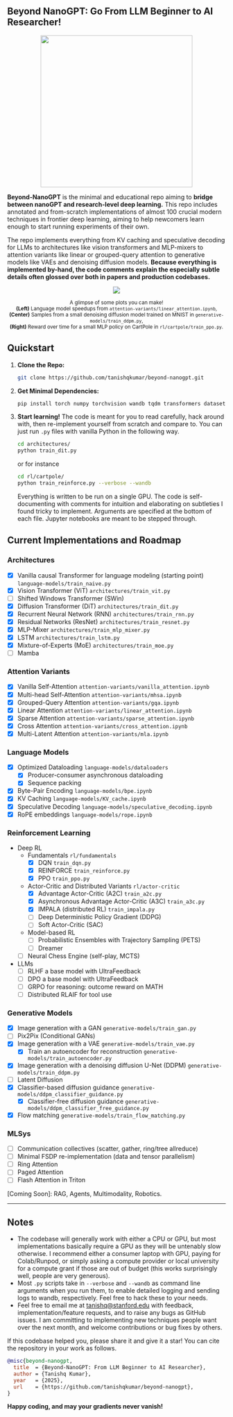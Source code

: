 ## Beyond NanoGPT: Go From LLM Beginner to AI Researcher!

<p align="center">
  <span style="display: inline-block; text-align: center; margin: 0 10px;">
    <img src="https://github.com/user-attachments/assets/b2943618-d5ed-468d-b792-d1cf4e0d6c6a" style="width: 350px; height: auto;" />
  </span>
</p>

**Beyond-NanoGPT** is the minimal and educational repo aiming to **bridge between nanoGPT and research-level deep learning.** 
This repo includes annotated and from-scratch implementations of almost 100 crucial modern techniques in frontier deep learning, aiming to help newcomers learn enough to start running experiments of their own. 

The repo implements everything from KV caching and speculative decoding for LLMs to 
architectures like vision transformers and MLP-mixers to attention variants like linear or grouped-query attention
to generative models like VAEs and denoising diffusion models.  **Because everything is implemented by-hand, the code comments explain the especially subtle details often glossed over both in papers and production codebases.**

<p align="center">
  <span style="display: inline-block; text-align: center; margin: 0 10px;">
    <a href="https://github.com/user-attachments/assets/e49fad0a-f51b-4771-a59a-f5d6a969f8ed">
      <img src="https://github.com/user-attachments/assets/e49fad0a-f51b-4771-a59a-f5d6a969f8ed" />
    </a>
    <div style="text-align: center; max-width: 600px; margin-top: 8px;">
      <sub>
        A glimpse of some plots you can make! <br />
        <b>(Left)</b> Language model speedups from 
        <code>attention-variants/linear_attention.ipynb</code>,<br />
        <b>(Center)</b> Samples from a small denoising diffusion model trained on MNIST in 
        <code>generative-models/train_ddpm.py</code>,<br />
        <b>(Right)</b> Reward over time for a small MLP policy on CartPole in 
        <code>rl/cartpole/train_ppo.py</code>.
      </sub>
    </div>
  </span>
</p>

## Quickstart
1. **Clone the Repo:**
   ```bash
   git clone https://github.com/tanishqkumar/beyond-nanogpt.git
   ```
2. **Get Minimal Dependencies:**

   ```bash
   pip install torch numpy torchvision wandb tqdm transformers datasets diffusers matplotlib pillow jupyter gym 
   ```

3. **Start learning!**
   The code is meant for you to read carefully, hack around with, then re-implement yourself from scratch and compare to. 
   You can just run `.py` files with vanilla Python in the following way. 
   ```bash 
   cd architectures/
   python train_dit.py
   ```
   or for instance 
   ```bash 
   cd rl/cartpole/
   python train_reinforce.py --verbose --wandb 
   ```
   Everything is written to be run on a single GPU. The code is self-documenting with comments for intuition and elaborating 
   on subtleties I found tricky to implement. 
   Arguments are specified at the bottom of each file. 
   Jupyter notebooks are meant to be stepped through.



## Current Implementations and Roadmap

### Architectures
- [x] Vanilla causal Transformer for language modeling (starting point) `language-models/train_naive.py`
- [x] Vision Transformer (ViT) `architectures/train_vit.py`
- [ ] Shifted Windows Transformer (SWin) 
- [x] Diffusion Transformer (DiT) `architectures/train_dit.py`
- [x] Recurrent Neural Network (RNN) `architectures/train_rnn.py` 
- [x] Residual Networks (ResNet) `architectures/train_resnet.py`
- [x] MLP-Mixer `architectures/train_mlp_mixer.py`
- [x] LSTM `architectures/train_lstm.py` 
- [x] Mixture-of-Experts (MoE) `architectures/train_moe.py` 
- [ ] Mamba 

### Attention Variants
- [x] Vanilla Self-Attention `attention-variants/vanilla_attention.ipynb` 
- [x] Multi-head Self-Attention `attention-variants/mhsa.ipynb` 
- [x] Grouped-Query Attention `attention-variants/gqa.ipynb`
- [x] Linear Attention `attention-variants/linear_attention.ipynb` 
- [x] Sparse Attention `attention-variants/sparse_attention.ipynb`
- [x] Cross Attention `attention-variants/cross_attention.ipynb`
- [x] Multi-Latent Attention `attention-variants/mla.ipynb`

### Language Models

- [x] Optimized Dataloading `language-models/dataloaders` 
   - [x] Producer-consumer asynchronous dataloading 
   - [x] Sequence packing 
- [x] Byte-Pair Encoding `language-models/bpe.ipynb`
- [x] KV Caching `language-models/KV_cache.ipynb` 
- [x] Speculative Decoding `language-models/speculative_decoding.ipynb`
- [x] RoPE embeddings `language-models/rope.ipynb`

### Reinforcement Learning
- Deep RL
   - Fundamentals `rl/fundamentals`
      - [x] DQN `train_dqn.py`
      - [x] REINFORCE `train_reinforce.py`
      - [x] PPO `train_ppo.py`
   - Actor-Critic and Distributed Variants `rl/actor-critic`
      - [x] Advantage Actor-Critic (A2C) `train_a2c.py`
      - [x] Asynchronous Advantage Actor-Critic (A3C) `train_a3c.py` 
      - [x] IMPALA (distributed RL) `train_impala.py` 
      - [ ] Deep Deterministic Policy Gradient (DDPG)
      - [ ] Soft Actor-Critic (SAC)
   - Model-based RL 
      - [ ] Probabilistic Ensembles with Trajectory Sampling (PETS)
      - [ ] Dreamer
   - [ ] Neural Chess Engine (self-play, MCTS)
- LLMs
   - [ ] RLHF a base model with UltraFeedback 
   - [ ] DPO a base model with UltraFeedback
   - [ ] GRPO for reasoning: outcome reward on MATH
   - [ ] Distributed RLAIF for tool use

### Generative Models

- [x] Image generation with a GAN `generative-models/train_gan.py`
- [ ] Pix2Pix (Conditional GANs)
- [x] Image generation with a VAE `generative-models/train_vae.py`
   - [x] Train an autoencoder for reconstruction `generative-models/train_autoencoder.py` 
- [x] Image generation with a denoising diffusion U-Net (DDPM) `generative-models/train_ddpm.py` 
- [ ] Latent Diffusion 
- [x] Classifier-based diffusion guidance `generative-models/ddpm_classifier_guidance.py`
   - [x] Classifier-free diffusion guidance `generative-models/ddpm_classifier_free_guidance.py`
- [x] Flow matching `generative-models/train_flow_matching.py`

### MLSys 
- [ ] Communication collectives (scatter, gather, ring/tree allreduce)
- [ ] Minimal FSDP re-implementation (data and tensor parallelism)
- [ ] Ring Attention
- [ ] Paged Attention
- [ ] Flash Attention in Triton 

[Coming Soon]: RAG, Agents, Multimodality, Robotics. 

---

## Notes

- The codebase will generally work with either a CPU or GPU, but most implementations basically require 
a GPU as they will be untenably slow otherwise. I recommend either a consumer laptop with GPU, paying for Colab/Runpod, 
or simply asking a compute provider or local university for a compute grant if those are out of 
budget (this works surprisingly well, people are very generous). 
- Most `.py` scripts take in `--verbose` and `--wandb` as command line arguments when you run them, to enable detailed logging and sending logs to wandb, respectively. Feel free to hack these to your needs. 
- Feel free to email me at [tanishq@stanford.edu](mailto:tanishq@stanford.edu) with feedback, implementation/feature requests, 
and to raise any bugs as GitHub issues. I am committing to implementing new techniques people want over the next month, and 
welcome contributions or bug fixes by others. 

If this codebase helped you, please share it and give it a star! You can cite the repository 
in your work as follows. 

```bibtex
@misc{beyond-nanogpt,
  title  = {Beyond-NanoGPT: From LLM Beginner to AI Researcher},
  author = {Tanishq Kumar},
  year   = {2025},
  url    = {https://github.com/tanishqkumar/beyond-nanogpt},
}
```

**Happy coding, and may your gradients never vanish!**
